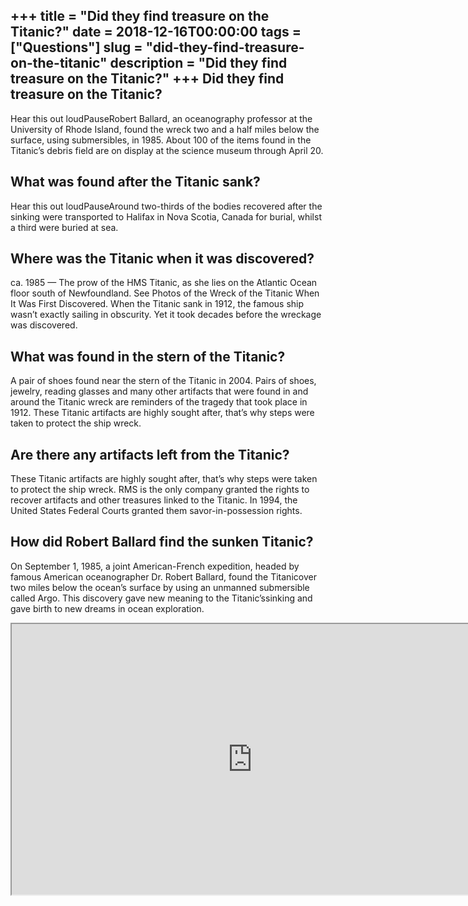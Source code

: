 +++
title = "Did they find treasure on the Titanic?"
date = 2018-12-16T00:00:00
tags = ["Questions"]
slug = "did-they-find-treasure-on-the-titanic"
description = "Did they find treasure on the Titanic?"
+++
Did they find treasure on the Titanic?
--------------------------------------

Hear this out loudPauseRobert Ballard, an oceanography professor at the University of Rhode Island, found the wreck two and a half miles below the surface, using submersibles, in 1985. About 100 of the items found in the Titanic’s debris field are on display at the science museum through April 20.

What was found after the Titanic sank?
--------------------------------------

Hear this out loudPauseAround two-thirds of the bodies recovered after the sinking were transported to Halifax in Nova Scotia, Canada for burial, whilst a third were buried at sea.

Where was the Titanic when it was discovered?
---------------------------------------------

ca. 1985 — The prow of the HMS Titanic, as she lies on the Atlantic Ocean floor south of Newfoundland. See Photos of the Wreck of the Titanic When It Was First Discovered. When the Titanic sank in 1912, the famous ship wasn’t exactly sailing in obscurity. Yet it took decades before the wreckage was discovered.

What was found in the stern of the Titanic?
-------------------------------------------

A pair of shoes found near the stern of the Titanic in 2004. Pairs of shoes, jewelry, reading glasses and many other artifacts that were found in and around the Titanic wreck are reminders of the tragedy that took place in 1912. These Titanic artifacts are highly sought after, that’s why steps were taken to protect the ship wreck.

Are there any artifacts left from the Titanic?
----------------------------------------------

These Titanic artifacts are highly sought after, that’s why steps were taken to protect the ship wreck. RMS is the only company granted the rights to recover artifacts and other treasures linked to the Titanic. In 1994, the United States Federal Courts granted them savor-in-possession rights.

How did Robert Ballard find the sunken Titanic?
-----------------------------------------------

On September 1, 1985, a joint American-French expedition, headed by famous American oceanographer Dr. Robert Ballard, found the Titanicover two miles below the ocean’s surface by using an unmanned submersible called Argo. This discovery gave new meaning to the Titanic’ssinking and gave birth to new dreams in ocean exploration.

<iframe allow="accelerometer; autoplay; clipboard-write; encrypted-media; gyroscope; picture-in-picture" allowfullscreen="" class="__youtube_prefs__  epyt-is-override  no-lazyload" data-no-lazy="1" data-origheight="433" data-origwidth="770" data-skipgform_ajax_framebjll="" height="433" id="_ytid_27501" loading="lazy" src="https://www.youtube.com/embed/qm1J3-yu7Yo?enablejsapi=1&autoplay=0&cc_load_policy=0&cc_lang_pref=&iv_load_policy=1&loop=0&modestbranding=0&rel=1&fs=1&playsinline=0&autohide=2&theme=dark&color=red&controls=1&" title="YouTube player" width="770"></iframe>